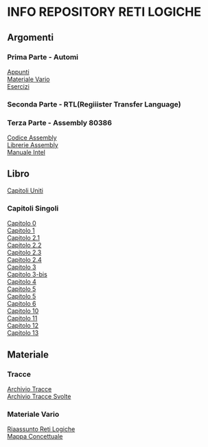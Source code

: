 # INFO REPOSITORY RETI LOGICHE
## Argomenti
### Prima Parte - Automi
[Appunti](https://studentiunical-my.sharepoint.com/:f:/g/personal/vcoggr02l20c352m_studenti_unical_it/Ei_U4Reg21RPjZyrifmm-ZcB4uhCh970sFkDlkyyN-EaSQ?e=2B2giC)<br/>
[Materiale Vario](https://studentiunical-my.sharepoint.com/:f:/g/personal/vcoggr02l20c352m_studenti_unical_it/Epx-zqz0xr9Puw12ZvrDnNMBl61HTjzOJFkj94nsR8f9BQ?e=TWRMVN)<br/>
[Esercizi](https://studentiunical-my.sharepoint.com/:f:/g/personal/vcoggr02l20c352m_studenti_unical_it/EmPZ_pa42k9IrdIQ09KeYJwB9XPR03V-aVjH8LOFHE0fLQ?e=oZtGPq)

### Seconda Parte - RTL(Regiiister Transfer Language)

### Terza Parte - Assembly 80386
[Codice Assembly](https://github.com/Gory-git/RetiLogicheECalcolatori/tree/main/Assembly/Codice)<br/>
[Librerie Assembly](https://github.com/Gory-git/RetiLogicheECalcolatori/tree/main/Assembly/Librerie)<br/>
[Manuale Intel](https://studentiunical-my.sharepoint.com/:b:/g/personal/vcoggr02l20c352m_studenti_unical_it/Ee4VMs6IcKZEvw82G1g0wzYBxzyzACiNPu1XFLuDr7r0ew?e=ikGP2L)

## Libro
[Capitoli Uniti]()

### Capitoli Singoli
[Capitolo 0]()<br/>
[Capitolo 1]()<br/>
[Capitolo 2.1]()<br/>
[Capitolo 2.2]()<br/>
[Capitolo 2.3]()<br/>
[Capitolo 2.4]()<br/>
[Capitolo 3]()<br/>
[Capitolo 3-bis]()<br/>
[Capitolo 4]()<br/>
[Capitolo 5]()<br/>
[Capitolo 5]()<br/>
[Capitolo 6]()<br/>
[Capitolo 10]()<br/>
[Capitolo 11]()<br/>
[Capitolo 12]()<br/>
[Capitolo 13]()

## Materiale
### Tracce
[Archivio Tracce]()<br/>
[Archivio Tracce Svolte]()

### Materiale Vario
[Riaassunto Reti Logiche]()<br/>
[Mappa Concettuale]()